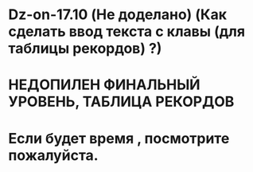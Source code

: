 # Dz-on-17.10 (Не доделано) (Как сделать ввод текста с клавы (для таблицы  рекордов) ?)
# НЕДОПИЛЕН ФИНАЛЬНЫЙ УРОВЕНЬ, ТАБЛИЦА РЕКОРДОВ
# Если будет время , посмотрите пожалуйста.
